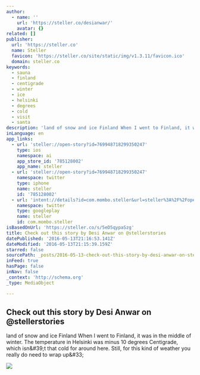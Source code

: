 ```yaml
---
author:
  - name: ''
    url: 'https://steller.co/desianwar/'
    avatar: {}
related: []
publisher:
  url: 'https://steller.co'
  name: Steller
  favicon: 'https://steller.co/site/static/img/v1.3.11/favicon.ico'
  domain: steller.co
keywords:
  - sauna
  - finland
  - centigrade
  - winter
  - ice
  - helsinki
  - degrees
  - cold
  - visit
  - santa
description: 'land of snow and ice Finland When I went to Finland, it was in the middle of winter. The temperature in Helsinki was minus 10 degrees Centigrade, which isn&#39;t that cold for around here. Still, for this kind of weather you really do need to wrap up&#33;'
inLanguage: en
app_links:
  - url: 'steller://open-story?id=769948718299350247'
    type: ios
    namespace: ai
    app_store_id: '785128002'
    app_name: steller
  - url: 'steller://open-story?id=769948718299350247'
    namespace: twitter
    type: iphone
    name: steller
    id: '785128002'
  - url: 'intent://details?id=com.mombo.steller&url=steller%3A%2F%2Fopen-story%3Fid%3D769948718299350247#Intent;scheme=market;action=android.intent.action.VIEW;package=com.android.vending;end'
    namespace: twitter
    type: googleplay
    name: steller
    id: com.mombo.steller
isBasedOnUrl: 'https://steller.co/s/5eD5qypaSzg'
title: Check out this story by Desi Anwar on @stellerstories
datePublished: '2016-05-13T21:16:53.141Z'
dateModified: '2016-05-13T21:15:39.159Z'
starred: false
sourcePath: _posts/2016-05-13-check-out-this-story-by-desi-anwar-on-stellerstories.md
inFeed: true
hasPage: false
inNav: false
_context: 'http://schema.org'
_type: MediaObject

---
```

<article style=""><h1>Check out this story by Desi Anwar on @stellerstories</h1><p>land of snow and ice Finland When I went to Finland, it was in the middle of winter. The temperature in Helsinki was minus 10 degrees Centigrade, which isn&amp;#39;t that cold for around here. Still, for this kind of weather you really do need to wrap up&amp;#33;</p><img src="https://steller.co/stories/769948718299350247/cover?size=landscape&amp;rev=2" /></article>